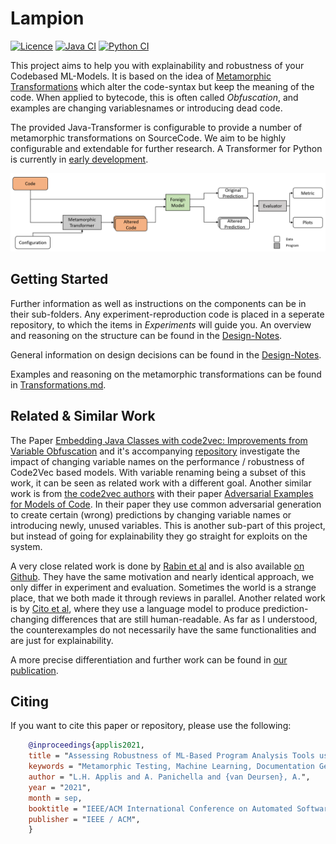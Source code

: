 # Lampion
[![Licence](https://img.shields.io/github/license/ciselab/lampion?color=purple)](https://img.shields.io/github/license/ciselab/lampion?color=purple)
[![Java CI](https://github.com/ciselab/Lampion/actions/workflows/BuildJavaTransformer_OnSchedule.yml/badge.svg)](https://github.com/ciselab/Lampion/actions/workflows/BuildJavaTransformer_OnSchedule.yml)
[![Python CI](https://github.com/ciselab/Lampion/actions/workflows/BuildPythonTransformer_OnSchedule.yml/badge.svg)](https://github.com/ciselab/Lampion/actions/workflows/BuildPythonTransformer_OnSchedule.yml)

This project aims to help you with explainability and robustness of your Codebased ML-Models.
It is based on the idea of [Metamorphic Transformations](https://en.wikipedia.org/wiki/Metamorphic_code) which alter the code-syntax but keep the meaning of the code.
When applied to bytecode, this is often called *Obfuscation*, and examples are changing variablesnames or introducing dead code.

The provided Java-Transformer is configurable to provide a number of metamorphic transformations on SourceCode. 
We aim to be highly configurable and extendable for further research. 
A Transformer for Python is currently in [early development](./Transformers/Python).

![Overview](./Resources/Overview.PNG)

## Getting Started

Further information as well as instructions on the components can be in their sub-folders. 
Any experiment-reproduction code is placed in a seperate repository, to which the items in *Experiments* will guide you.
An overview and reasoning on the structure can be found in the [Design-Notes](./Resources/DesignNotes.md).

General information on design decisions can be found in the [Design-Notes](./Resources/DesignNotes.md).

Examples and reasoning on the metamorphic transformations can be found in [Transformations.md](./Resources/Transformations.md).

## Related & Similar Work

The Paper [Embedding Java Classes with code2vec: Improvements from Variable Obfuscation](https://arxiv.org/pdf/2004.02942.pdf) and it's accompanying [repository](https://github.com/basedrhys/obfuscated-code2vec) investigate the impact of changing variable names on the performance / robustness of Code2Vec based models.
With variable renaming being a subset of this work, it can be seen as related work with a different goal.
Another similar work is from [the code2vec authors](https://github.com/tech-srl/code2vec) with their paper [Adversarial Examples for Models of Code](https://arxiv.org/pdf/1910.07517.pdf).
In their paper they use common adversarial generation to create certain (wrong) predictions by changing variable names or introducing newly, unused variables. 
This is another sub-part of this project, but instead of going for explainability they go straight for exploits on the system.

A very close related work is done by [Rabin et al](https://www.sciencedirect.com/science/article/abs/pii/S0950584921000379?via%3Dihub) and is also available [on Github](https://github.com/mdrafiqulrabin/tnpa-generalizability). They have the same motivation and nearly identical approach, we only differ in experiment and evaluation. Sometimes the world is a strange place, that we both made it through reviews in parallel. 
Another related work is by [Cito et al](https://arxiv.org/abs/2111.05711), where they use a language model to produce prediction-changing differences that are still human-readable. 
As far as I understood, the counterexamples do not necessarily have the same functionalities and are just for explainability. 

A more precise differentiation and further work can be found in [our publication](https://research.tudelft.nl/en/publications/assessing-robustness-of-ml-based-program-analysis-tools-using-met).

## Citing 

If you want to cite this paper or repository, please use the following: 
```bibtex
    @inproceedings{applis2021,
    title = "Assessing Robustness of ML-Based Program Analysis Tools using Metamorphic Program Transformations",
    keywords = "Metamorphic Testing, Machine Learning, Documentation Generation, Code-To-Text, Deep learning",
    author = "L.H. Applis and A. Panichella and {van Deursen}, A.",
    year = "2021",
    month = sep,
    booktitle = "IEEE/ACM International Conference on Automated Software Engineering - NIER Track",
    publisher = "IEEE / ACM",
    }
```
